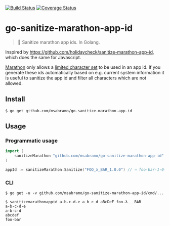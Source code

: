 [![Build Status](https://travis-ci.org/msabramo/go-sanitize-marathon-app-id.svg?branch=master)](https://travis-ci.org/msabramo/go-sanitize-marathon-app-id)
[![Coverage Status](https://coveralls.io/repos/github/msabramo/go-sanitize-marathon-app-id/badge.svg?branch=travis-ci)](https://coveralls.io/github/msabramo/go-sanitize-marathon-app-id?branch=travis-ci)

# go-sanitize-marathon-app-id

> :put_litter_in_its_place: Sanitize marathon app ids. In Golang.

Inspired by https://github.com/holidaycheck/sanitize-marathon-app-id, which does the same for Javascript.

[Marathon](https://mesosphere.github.io/marathon) only allows a [limited character set](https://mesosphere.github.io/marathon/docs/rest-api.html#id) to be used in an app id.
If you generate these ids automatically based on e.g. current system information it is useful to sanitize the app id and filter all characters which are not allowed.

## Install

```
$ go get github.com/msabramo/go-sanitize-marathon-app-id
```

## Usage

### Programmatic usage

```go
import (
	sanitizeMarathon "github.com/msabramo/go-sanitize-marathon-app-id"
)

appId := sanitizeMarathon.Sanitize("FOO_λ_BAR_1.0.0") // → foo-bar-1-0-0
```

### CLI

```
$ go get -u -v github.com/msabramo/go-sanitize-marathon-app-id/cmd/...

$ sanitizemarathonappid a.b.c.d.e a_b_c_d aBcDeF foo.λ___BAR
a-b-c-d-e
a-b-c-d
abcdef
foo-bar
```
